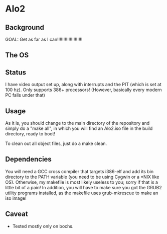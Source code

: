 Alo2
====

Background 
---- 
GOAL:  Get as far as I can!!!!!!!!!!!!!!!!!!!!  

The OS 
----



Status
---- 
I have video output set up, along with interrupts and the PIT (which is set at 100 hz). 
Only supports 386+ processors! (However, basically every modern PC falls under that)

Usage 
---- 
As it is, you should change to the main directory of the repository and simply do a "make all", in which you will find an Alo2.iso file in the build directory, ready to boot! 

To clean out all object files, just do a make clean. 

Dependencies 
---- 
You will need a GCC cross compiler that targets i386-elf and add its bin directory to the PATH variable (you need to be using Cygwin or a *NIX like OS).  Otherwise, my makefile is most likely useless to you; sorry if that is a little bit of a pain! In addition, you will have to make sure you got the GRUB2 utility programs installed, as the makefile uses grub-mkrescue to make an iso image! 

Caveat  
---- 
* Tested mostly only on bochs. 
